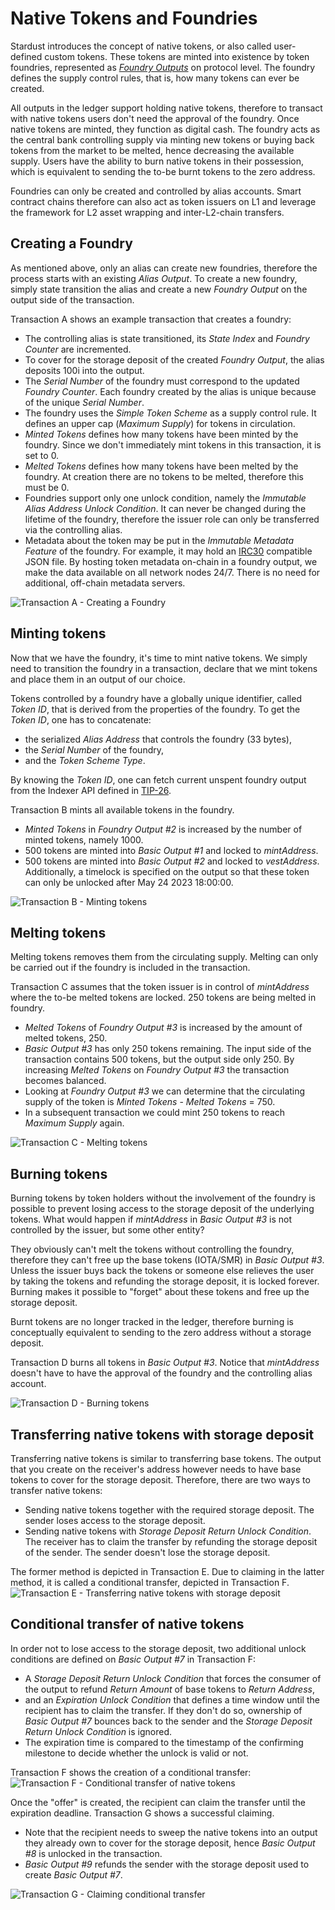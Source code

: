 # Native Tokens and Foundries

Stardust introduces the concept of native tokens, or also called user-defined custom tokens. These tokens are minted
into existence by token foundries, represented as [_Foundry Outputs_](https://github.com/lzpap/tips/blob/master/tips/TIP-0018/tip-0018.md#foundry-output) on protocol level. The foundry defines the
supply control rules, that is, how many tokens can ever be created.

All outputs in the ledger support holding native tokens, therefore to transact with native tokens users don't need the
approval of the foundry. Once native tokens are minted, they function as digital cash. The foundry acts as the central
bank controlling supply via minting new tokens or buying back tokens from the market to be melted, hence decreasing the
available supply. Users have the ability to burn native tokens in their possession, which is equivalent to sending
the to-be burnt tokens to the zero address.

Foundries can only be created and controlled by alias accounts. Smart contract chains therefore can also act as token issuers
on L1 and leverage the framework for L2 asset wrapping and inter-L2-chain transfers.

## Creating a Foundry

As mentioned above, only an alias can create new foundries, therefore the process starts with an existing _Alias Output_.
To create a new foundry, simply state transition the alias and create a new _Foundry Output_ on the output side of the
transaction.

Transaction A shows an example transaction that creates a foundry:

- The controlling alias is state transitioned, its _State Index_ and _Foundry Counter_ are incremented.
- To cover for the storage deposit of the created _Foundry Output_, the alias deposits 100i into the output.
- The _Serial Number_ of the foundry must correspond to the updated _Foundry Counter_. Each foundry created by the alias
  is unique because of the unique _Serial Number_.
- The foundry uses the _Simple Token Scheme_ as a supply control rule. It defines an upper cap (_Maximum Supply_) for
  tokens in circulation.
- _Minted Tokens_ defines how many tokens have been minted by the foundry. Since we don't immediately mint tokens in this
  transaction, it is set to 0.
- _Melted Tokens_ defines how many tokens have been melted by the foundry. At creation there are no tokens to be melted,
  therefore this must be 0.
- Foundries support only one unlock condition, namely the _Immutable Alias Address Unlock Condition_. It can never be changed
  during the lifetime of the foundry, therefore the issuer role can only be transferred via the controlling alias.
- Metadata about the token may be put in the _Immutable Metadata Feature_ of the foundry. For example, it may hold an
  [IRC30](/tips/tips/TIP-0030) compatible JSON file.
  By hosting token metadata on-chain in a foundry output, we make the data available on all network nodes 24/7. There is
  no need for additional, off-chain metadata servers.

![Transaction A - Creating a Foundry](/img/stardust_explanations/stardust_ledger_anatomy/native_tokens_foundries/tx_A.svg)

## Minting tokens

Now that we have the foundry, it's time to mint native tokens. We simply need to transition the foundry in a transaction,
declare that we mint tokens and place them in an output of our choice.

Tokens controlled by a foundry have a globally unique identifier, called _Token ID_, that is derived from the properties
of the foundry. To get the _Token ID_, one has to concatenate:

- the serialized _Alias Address_ that controls the foundry (33 bytes),
- the _Serial Number_ of the foundry,
- and the _Token Scheme Type_.

By knowing the _Token ID_, one can fetch current unspent foundry output from the Indexer API defined in [TIP-26](https://github.com/iotaledger/tips/blob/indexer-api/tips/TIP-0026/tip-0026.md).

Transaction B mints all available tokens in the foundry.

- _Minted Tokens_ in _Foundry Output #2_ is increased by the number of minted tokens, namely 1000.
- 500 tokens are minted into _Basic Output #1_ and locked to _mintAddress_.
- 500 tokens are minted into _Basic Output #2_ and locked to _vestAddress_. Additionally, a timelock is specified on
  the output so that these token can only be unlocked after May 24 2023 18:00:00.

![Transaction B - Minting tokens](/img/stardust_explanations/stardust_ledger_anatomy/native_tokens_foundries/tx_B.svg)

## Melting tokens

Melting tokens removes them from the circulating supply. Melting can only be carried out if the foundry is included in
the transaction.

Transaction C assumes that the token issuer is in control of _mintAddress_ where the to-be melted tokens are locked.
250 tokens are being melted in foundry.

- _Melted Tokens_ of _Foundry Output #3_ is increased by the amount of melted tokens, 250.
- _Basic Output #3_ has only 250 tokens remaining. The input side of the transaction contains 500 tokens, but the output
  side only 250. By increasing _Melted Tokens_ on _Foundry Output #3_ the transaction becomes balanced.
- Looking at _Foundry Output #3_ we can determine that the circulating supply of the token is _Minted Tokens_ - _Melted Tokens_ = 750.
- In a subsequent transaction we could mint 250 tokens to reach _Maximum Supply_ again.

![Transaction C - Melting tokens](/img/stardust_explanations/stardust_ledger_anatomy/native_tokens_foundries/tx_C.svg)

## Burning tokens

Burning tokens by token holders without the involvement of the foundry is possible to prevent losing access to the
storage deposit of the underlying tokens. What would happen if _mintAddress_ in _Basic Output #3_ is not controlled by the
issuer, but some other entity?

They obviously can't melt the tokens without controlling the foundry, therefore they can't free up the base tokens (IOTA/SMR)
in _Basic Output #3_. Unless the issuer buys back the tokens or someone else relieves the user by taking the tokens and
refunding the storage deposit, it is locked forever. Burning makes it possible to "forget" about these tokens and free
up the storage deposit.

Burnt tokens are no longer tracked in the ledger, therefore burning is conceptually equivalent to sending to the zero address
without a storage deposit.

Transaction D burns all tokens in _Basic Output #3_. Notice that _mintAddress_ doesn't have to have the approval of the
foundry and the controlling alias account.

![Transaction D - Burning tokens](/img/stardust_explanations/stardust_ledger_anatomy/native_tokens_foundries/tx_D.svg)

## Transferring native tokens with storage deposit

Transferring native tokens is similar to transferring base tokens. The output that you create on the receiver's address
however needs to have base tokens to cover for the storage deposit. Therefore, there are two ways to transfer native tokens:

- Sending native tokens together with the required storage deposit. The sender loses access to the storage deposit.
- Sending native tokens with _Storage Deposit Return Unlock Condition_. The receiver has to claim the transfer by refunding
  the storage deposit of the sender. The sender doesn't lose the storage deposit.

The former method is depicted in Transaction E. Due to claiming in the latter method, it is called a conditional transfer, depicted in Transaction F.
![Transaction E - Transferring native tokens with storage deposit](/img/stardust_explanations/stardust_ledger_anatomy/native_tokens_foundries/tx_E.svg)

## Conditional transfer of native tokens

In order not to lose access to the storage deposit, two additional unlock conditions are defined on
_Basic Output #7_ in Transaction F:

- A _Storage Deposit Return Unlock Condition_ that forces the consumer of the output to refund _Return Amount_ of base tokens to _Return Address_,
- and an __Expiration Unlock_ Condition_ that defines a time window until the recipient has to claim the transfer. If they don't do so,
  ownership of _Basic Output #7_ bounces back to the sender and the _Storage Deposit Return Unlock Condition_ is ignored.
- The expiration time is compared to the timestamp of the confirming milestone to decide whether the unlock is valid or not.

Transaction F shows the creation of a conditional transfer:
![Transaction F - Conditional transfer of native tokens](/img/stardust_explanations/stardust_ledger_anatomy/native_tokens_foundries/tx_F.svg)

Once the "offer" is created, the recipient can claim the transfer until the expiration deadline. Transaction G shows
a successful claiming.

- Note that the recipient needs to sweep the native tokens into an output they already own to cover for the storage deposit, hence _Basic Output #8_ is unlocked in the transaction.
- _Basic Output #9_ refunds the sender with the storage deposit used to create _Basic Output #7_.

![Transaction G - Claiming conditional transfer](/img/stardust_explanations/stardust_ledger_anatomy/native_tokens_foundries/tx_G.svg)
